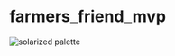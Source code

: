 # farmers_friend_mvp
![solarized palette](https://github.com/altercation/solarized/raw/master/img/solarized-palette.png)
